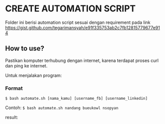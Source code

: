 # CREATE AUTOMATION SCRIPT
Folder ini berisi automation script sesuai dengan requirement pada link https://gist.github.com/tegarimansyah/e91f335753ab2c7fb12815779677e914

## How to use?
Pastikan komputer terhubung dengan internet, karena terdapat proses curl dan ping ke internet.

Untuk menjalakan program:

### Format
`$ bash automate.sh [nama_kamu] [username_fb] [username_linkedin]`

Contoh: `$ bash automate.sh nandang bueukowl nsopyan`

result:

